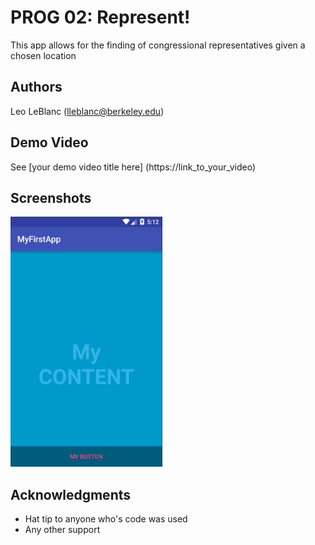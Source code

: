 # PROG 02: Represent!

This app allows for the finding of congressional representatives given a chosen location

## Authors

Leo LeBlanc ([lleblanc@berkeley.edu](mailto:your_email@berkeley.edu))

## Demo Video

See [your demo video title here] (https://link_to_your_video)

## Screenshots

<img src="screenshots/main.png" height="400" alt="Screenshot"/>

## Acknowledgments

* Hat tip to anyone who's code was used
* Any other support
